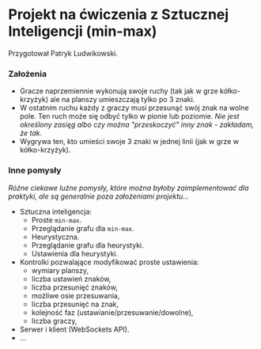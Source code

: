 
# Projekt na ćwiczenia z Sztucznej Inteligencji (min-max)

Przygotował Patryk Ludwikowski.



### Założenia

* Gracze naprzemiennie wykonują swoje ruchy (tak jak w grze kółko-krzyżyk) ale na planszy umieszczają tylko po 3 znaki. 
* W ostatnim ruchu każdy z graczy musi przesunąć swój znak na wolne pole. Ten ruch może się odbyć tylko w pionie lub poziomie. _Nie jest określony zasięg albo czy można "przeskoczyć" inny znak - zakładam, że tak._
* Wygrywa ten, kto umieści swoje 3 znaki w jednej linii (jak w grze w kółko-krzyżyk).



### Inne pomysły

_Różne ciekawe luźne pomysły, które można byłoby zaimplementować dla praktyki, ale są generalnie poza założeniami projektu..._

+ Sztuczna inteligencja:
	+ Proste `min-max`.
	+ Przeglądanie grafu dla `min-max`.
	+ Heurystyczna.
	+ Przeglądanie grafu dla heurystyki.
	+ Ustawienia dla heurystyki.
+ Kontrolki pozwalające modyfikować proste ustawienia:
	+ wymiary planszy,
	+ liczba ustawień znaków, 
	+ liczba przesunięć znaków,
	+ możliwe osie przesuwania,
	+ liczba przesunięć na znak,
	+ kolejność faz (ustawianie/przesuwanie/dowolne),
	+ liczba graczy,
+ Serwer i klient (WebSockets API).
+ ...


